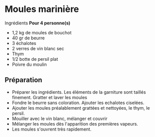# Moules marinière
Ingrédients
**Pour 4 personne(s)**

  * 1,2 kg de moules de bouchot
  * 40 gr de beurre
  * 3 échalotes
  * 2 verres de vin blanc sec
  * Thym
  * 1/2 botte de persil plat
  * Poivre du moulin
## Préparation

  * Préparer les ingrédients. Les éléments de la garniture sont taillés finement. Gratter et laver les moules	
  * Fondre le beurre sans coloration. Ajouter les echalotes ciselées.
  * Ajouter les moules préalablement grattées et nettoyées, le thym, le persil.
  * Mouiller avec le vin blanc, mélanger et couvrir 	  	
  * Mélanger les moules dès l'apparition des premières vapeurs. 
  * Les moules s'ouvrent très rapidement.